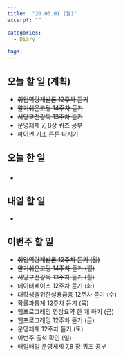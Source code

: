 ```yaml
---
title:  "20.06.01 (월)"
excerpt: ""

categories:
  - Diary

tags:
---
```


## 오늘 할 일 (계획)

- ~~취업역량개발론 12주차 듣기~~
- ~~알기쉬운코딩 14주차 듣기~~
- ~~서양고전강독 13주차 듣기~~
- 운영체제 7, 8장 퀴즈 공부
- 파이썬 기초 튼튼 다지기


## 오늘 한 일

- ##### 


## 내일 할 일

- 

## 이번주 할 일

- ~~취업역량개발론 12주차 듣기 (월)~~
- ~~알기쉬운코딩 14주차 듣기 (월)~~
- ~~서양고전강독 13주차 듣기 (월)~~
- 데이터베이스 12주차 듣기 (화)
- 대학생을위한실용금융 12주차 듣기 (수)
- 확률과통계 12주차 듣기 (목)
- 웹프로그래밍 영상요약 한 개 하기 (금)
- 웹프로그래밍 12주차 듣기 (금)
- 운영체제 12주차 듣기 (토)
- 이번주 출석 확인 (일)
- 매일매일 운영체제 7,8 장 퀴즈 공부
